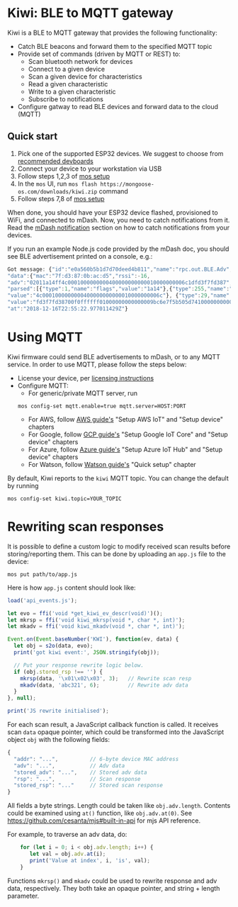 # Kiwi: BLE to MQTT gateway

Kiwi is a BLE to MQTT gateway that provides the following functionality:

- Catch BLE beacons and forward them to the specified MQTT topic
- Provide set of commands (driven by MQTT or REST) to:
    * Scan bluetooth network for devices
    * Connect to a given device
    * Scan a given device for characteristics
    * Read a given characteristic
    * Write to a given characteristic
    * Subscribe to notifications
- Configure gatway to read BLE devices and forward data to the cloud (MQTT)

## Quick start

1. Pick one of the supported ESP32 devices. We suggest to choose from [recommended devboards](/docs/quicktart/devboards.md)
2. Connect your device to your workstation via USB
3. Follow steps 1,2,3 of [mos setup](https://mongoose-os.com/docs/quickstart/setup.md)
4. In the `mos` UI, run `mos flash https://mongoose-os.com/downloads/kiwi.zip` command
5. Follow steps 7,8 of [mos setup](https://mongoose-os.com/docs/quickstart/setup.md)

When done, you should have your ESP32 device flashed, provisioned to WiFi,
and connected to mDash. Now, you need to catch notifications from it.
Read the [mDash notification](/docs/mdash/notifications.md) section on how
to catch notifications from your devices.

If you run an example Node.js code provided by the mDash doc, you should
see BLE advertisement printed on a console, e.g.:

```javascript
Got message: {"id":"e0a560b5b1d7d70deed4b811","name":"rpc.out.BLE.Adv",
"data":{"mac":"7f:d3:87:0b:ac:d5","rssi":-16,
"adv":"02011a14ff4c0001000000000400000000000010000000006c1dfd3f7fd387",
"parsed":[{"type":1,"name":"flags","value":"1a14"},{"type":255,"name":"manufacturer_specific_data",
"value":"4c0001000000000400000000000010000000006c"}, {"type":29,"name":"paring_rand_256",
"value":"fd3f7fd38700f0ffffff01000000000000009bc6e7f5b505d74100000000000000008c1dfd3f841dfd3f06000000848e0f40b0f4fd3f00000000333930313036fd3f991dfd3f5492fd3f00000000a81dfd3f00000000000000007270633f281efd3f70c10e404cc10e402cc1"}]},
"at":"2018-12-16T22:55:22.977011429Z"}
```

# Using MQTT

Kiwi firmware could send BLE advertisements to mDash, or to any MQTT service.
In order to use MQTT, please follow the steps below:

- License your device, per [licensing instructions](/docs/mos/userguide/licensing.md)
- Configure MQTT:
   - For generic/private MQTT server, run
   ```
   mos config-set mqtt.enable=true mqtt.server=HOST:PORT
   ```
   - For AWS, follow [AWS guide's](/docs/quickstart/cloud/aws.md) "Setup AWS IoT" and "Setup device" chapters
   - For Google, follow [GCP guide's](/docs/quickstart/cloud/google.md) "Setup Google IoT Core" and "Setup device" chapters
   - For Azure, follow [Azure guide's](/docs/quickstart/cloud/azure.md) "Setup Azure IoT Hub" and "Setup device" chapters
   - For Watson, follow [Watson guide's](/docs/quickstart/cloud/watson.md) "Quick setup" chapter

By default, Kiwi reports to the `kiwi` MQTT topic. You can change the default
by running

```
mos config-set kiwi.topic=YOUR_TOPIC
```

# Rewriting scan responses

It is possible to define a custom logic to modify received scan results
before storing/reporting them. This can be done by uploading an `app.js`
file to the device:

```
mos put path/to/app.js
```

Here is how `app.js` content should look like:

```javascript
load('api_events.js');

let evo = ffi('void *get_kiwi_ev_descr(void)')();
let mkrsp = ffi('void kiwi_mkrsp(void *, char *, int)');  
let mkadv = ffi('void kiwi_mkadv(void *, char *, int)');

Event.on(Event.baseNumber('KWI'), function(ev, data) {
  let obj = s2o(data, evo);
  print('got kiwi event:', JSON.stringify(obj));

  // Put your response rewrite logic below.
  if (obj.stored_rsp !== '') {
    mkrsp(data, '\x01\x02\x03', 3);   // Rewrite scan resp
    mkadv(data, 'abc321', 6);         // Rewrite adv data
  }
}, null);

print('JS rewrite initialised');
```

For each scan result, a JavaScript callback function is called.
It receives scan `data` opaque pointer, which could be transformed into the
JavaScript object `obj` with the following fields:

```javascript
{
  "addr": "...",          // 6-byte device MAC address
  "adv": "...",           // Adv data
  "stored_adv": "...",    // Stored adv data
  "rsp": "...",           // Scan response
  "stored_rsp": "..."     // Stored scan response
}
```

All fields a byte strings. Length could be taken like `obj.adv.length`.
Contents could be examined using `at()` function, like `obj.adv.at(0)`.
See https://github.com/cesanta/mjs#built-in-api for mjs API reference.

For example, to traverse an adv data, do:

```javascript
    for (let i = 0; i < obj.adv.length; i++) {
       let val = obj.adv.at(i);
       print('Value at index', i, 'is', val);
    }
```


Functions `mkrsp()` and `mkadv` could be used to rewrite response and adv
data, respectively. They both take an opaque pointer, and string + length
parameter.
